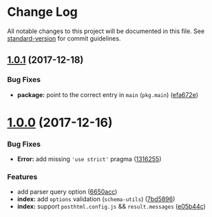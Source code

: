 # Change Log

All notable changes to this project will be documented in this file. See [standard-version](https://github.com/conventional-changelog/standard-version) for commit guidelines.

<a name="1.0.1"></a>
## [1.0.1](https://github.com/posthtml/posthtml-loader/compare/v1.0.0...v1.0.1) (2017-12-18)


### Bug Fixes

* **package:** point to the correct entry in `main` (`pkg.main`) ([efa672e](https://github.com/posthtml/posthtml-loader/commit/efa672e))



<a name="1.0.0"></a>
# [1.0.0](https://github.com/posthtml/posthtml-loader/compare/v0.10.3...v1.0.0) (2017-12-16)


### Bug Fixes

* **Error:** add missing `'use strict'` pragma ([1316255](https://github.com/posthtml/posthtml-loader/commit/1316255))


### Features

* add parser query option ([6650acc](https://github.com/posthtml/posthtml-loader/commit/6650acc))
* **index:** add `options` validation (`schema-utils`) ([7bd5896](https://github.com/posthtml/posthtml-loader/commit/7bd5896))
* **index:** support `posthtml.config.js` && `result.messages` ([e05b44c](https://github.com/posthtml/posthtml-loader/commit/e05b44c))
